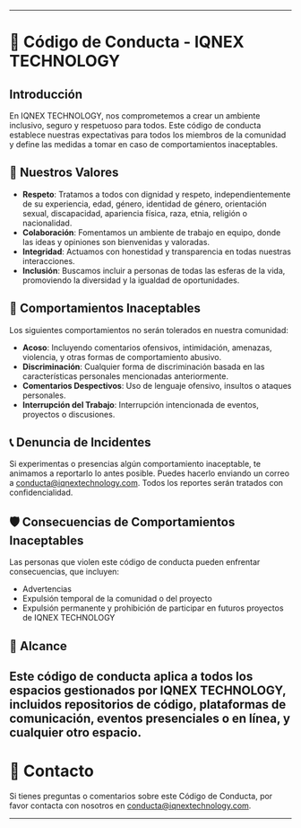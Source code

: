 
---

# 📜 Código de Conducta - IQNEX TECHNOLOGY

## Introducción

En IQNEX TECHNOLOGY, nos comprometemos a crear un ambiente inclusivo, seguro y respetuoso para todos. Este código de conducta establece nuestras expectativas para todos los miembros de la comunidad y define las medidas a tomar en caso de comportamientos inaceptables.

## 🤝 Nuestros Valores

- **Respeto**: Tratamos a todos con dignidad y respeto, independientemente de su experiencia, edad, género, identidad de género, orientación sexual, discapacidad, apariencia física, raza, etnia, religión o nacionalidad.
- **Colaboración**: Fomentamos un ambiente de trabajo en equipo, donde las ideas y opiniones son bienvenidas y valoradas.
- **Integridad**: Actuamos con honestidad y transparencia en todas nuestras interacciones.
- **Inclusión**: Buscamos incluir a personas de todas las esferas de la vida, promoviendo la diversidad y la igualdad de oportunidades.

## 🤬 Comportamientos Inaceptables

Los siguientes comportamientos no serán tolerados en nuestra comunidad:

- **Acoso**: Incluyendo comentarios ofensivos, intimidación, amenazas, violencia, y otras formas de comportamiento abusivo.
- **Discriminación**: Cualquier forma de discriminación basada en las características personales mencionadas anteriormente.
- **Comentarios Despectivos**: Uso de lenguaje ofensivo, insultos o ataques personales.
- **Interrupción del Trabajo**: Interrupción intencionada de eventos, proyectos o discusiones.

## 📞 Denuncia de Incidentes

Si experimentas o presencias algún comportamiento inaceptable, te animamos a reportarlo lo antes posible. Puedes hacerlo enviando un correo a [conducta@iqnextechnology.com](mailto:iqnextechnology@gmail.com). Todos los reportes serán tratados con confidencialidad.

## 🛡️ Consecuencias de Comportamientos Inaceptables

Las personas que violen este código de conducta pueden enfrentar consecuencias, que incluyen:

- Advertencias
- Expulsión temporal de la comunidad o del proyecto
- Expulsión permanente y prohibición de participar en futuros proyectos de IQNEX TECHNOLOGY

## 📝 Alcance

Este código de conducta aplica a todos los espacios gestionados por IQNEX TECHNOLOGY, incluidos repositorios de código, plataformas de comunicación, eventos presenciales o en línea, y cualquier otro espacio.
---

# 💬 Contacto

Si tienes preguntas o comentarios sobre este Código de Conducta, por favor contacta con nosotros en [conducta@iqnextechnology.com](mailto:iqnextechnology@gmail.com).

---
